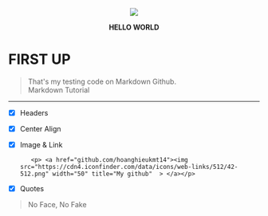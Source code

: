 
<p align ="center"> <img src="https://sv1.uphinhnhanh.com/images/2018/07/17/hp.png"> </p>
<p align ="center"> <b>HELLO WORLD</b></p>  

FIRST UP
=====  
>That's my testing code on Markdown Github.  
Markdown Tutorial  
-----  


- [x] Headers  

- [x] Center Align  

- [x] Image & Link  

		 <p> <a href="github.com/hoanghieukmt14"><img src="https://cdn4.iconfinder.com/data/icons/web-links/512/42-512.png" width="50" title="My github"  > </a></p>
- [x] Quotes  

>No Face, No Fake





